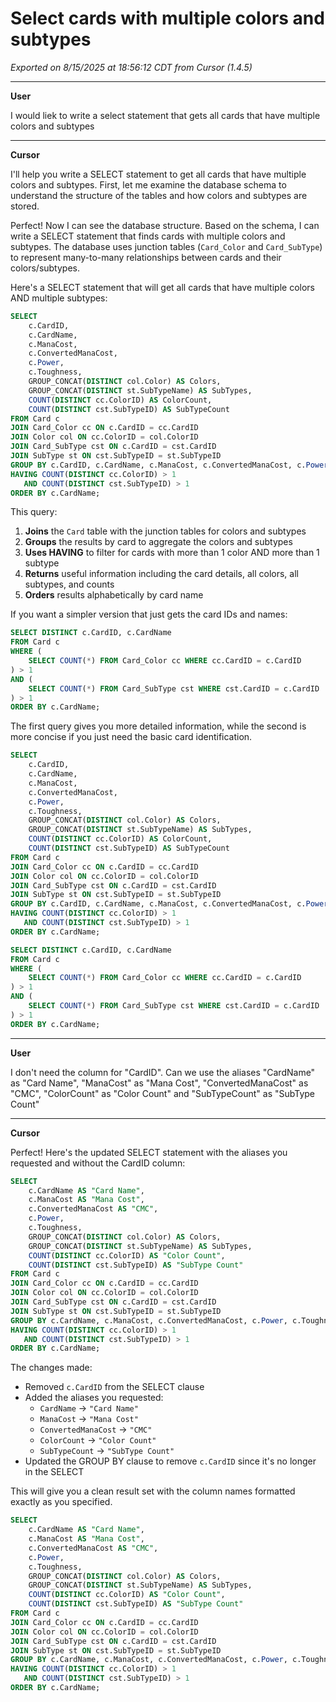 # Select cards with multiple colors and subtypes
_Exported on 8/15/2025 at 18:56:12 CDT from Cursor (1.4.5)_

---

**User**

I would liek to write a select statement that gets all cards that have multiple colors and subtypes

---

**Cursor**

I'll help you write a SELECT statement to get all cards that have multiple colors and subtypes. First, let me examine the database schema to understand the structure of the tables and how colors and subtypes are stored.


Perfect! Now I can see the database structure. Based on the schema, I can write a SELECT statement that finds cards with multiple colors and subtypes. The database uses junction tables (`Card_Color` and `Card_SubType`) to represent many-to-many relationships between cards and their colors/subtypes.

Here's a SELECT statement that will get all cards that have multiple colors AND multiple subtypes:

```sql
SELECT 
    c.CardID,
    c.CardName,
    c.ManaCost,
    c.ConvertedManaCost,
    c.Power,
    c.Toughness,
    GROUP_CONCAT(DISTINCT col.Color) AS Colors,
    GROUP_CONCAT(DISTINCT st.SubTypeName) AS SubTypes,
    COUNT(DISTINCT cc.ColorID) AS ColorCount,
    COUNT(DISTINCT cst.SubTypeID) AS SubTypeCount
FROM Card c
JOIN Card_Color cc ON c.CardID = cc.CardID
JOIN Color col ON cc.ColorID = col.ColorID
JOIN Card_SubType cst ON c.CardID = cst.CardID
JOIN SubType st ON cst.SubTypeID = st.SubTypeID
GROUP BY c.CardID, c.CardName, c.ManaCost, c.ConvertedManaCost, c.Power, c.Toughness
HAVING COUNT(DISTINCT cc.ColorID) > 1 
   AND COUNT(DISTINCT cst.SubTypeID) > 1
ORDER BY c.CardName;
```

This query:

1. **Joins** the `Card` table with the junction tables for colors and subtypes
2. **Groups** the results by card to aggregate the colors and subtypes
3. **Uses HAVING** to filter for cards with more than 1 color AND more than 1 subtype
4. **Returns** useful information including the card details, all colors, all subtypes, and counts
5. **Orders** results alphabetically by card name

If you want a simpler version that just gets the card IDs and names:

```sql
SELECT DISTINCT c.CardID, c.CardName
FROM Card c
WHERE (
    SELECT COUNT(*) FROM Card_Color cc WHERE cc.CardID = c.CardID
) > 1
AND (
    SELECT COUNT(*) FROM Card_SubType cst WHERE cst.CardID = c.CardID
) > 1
ORDER BY c.CardName;
```

The first query gives you more detailed information, while the second is more concise if you just need the basic card identification.

```sql
SELECT 
    c.CardID,
    c.CardName,
    c.ManaCost,
    c.ConvertedManaCost,
    c.Power,
    c.Toughness,
    GROUP_CONCAT(DISTINCT col.Color) AS Colors,
    GROUP_CONCAT(DISTINCT st.SubTypeName) AS SubTypes,
    COUNT(DISTINCT cc.ColorID) AS ColorCount,
    COUNT(DISTINCT cst.SubTypeID) AS SubTypeCount
FROM Card c
JOIN Card_Color cc ON c.CardID = cc.CardID
JOIN Color col ON cc.ColorID = col.ColorID
JOIN Card_SubType cst ON c.CardID = cst.CardID
JOIN SubType st ON cst.SubTypeID = st.SubTypeID
GROUP BY c.CardID, c.CardName, c.ManaCost, c.ConvertedManaCost, c.Power, c.Toughness
HAVING COUNT(DISTINCT cc.ColorID) > 1 
   AND COUNT(DISTINCT cst.SubTypeID) > 1
ORDER BY c.CardName;
```

```sql
SELECT DISTINCT c.CardID, c.CardName
FROM Card c
WHERE (
    SELECT COUNT(*) FROM Card_Color cc WHERE cc.CardID = c.CardID
) > 1
AND (
    SELECT COUNT(*) FROM Card_SubType cst WHERE cst.CardID = c.CardID
) > 1
ORDER BY c.CardName;
```

---

**User**

I don't need the column for "CardID". Can we use the aliases "CardName" as "Card Name", "ManaCost" as "Mana Cost", "ConvertedManaCost" as "CMC", "ColorCount" as "Color Count" and "SubTypeCount" as "SubType Count"

---

**Cursor**

Perfect! Here's the updated SELECT statement with the aliases you requested and without the CardID column:

```sql
SELECT 
    c.CardName AS "Card Name",
    c.ManaCost AS "Mana Cost",
    c.ConvertedManaCost AS "CMC",
    c.Power,
    c.Toughness,
    GROUP_CONCAT(DISTINCT col.Color) AS Colors,
    GROUP_CONCAT(DISTINCT st.SubTypeName) AS SubTypes,
    COUNT(DISTINCT cc.ColorID) AS "Color Count",
    COUNT(DISTINCT cst.SubTypeID) AS "SubType Count"
FROM Card c
JOIN Card_Color cc ON c.CardID = cc.CardID
JOIN Color col ON cc.ColorID = col.ColorID
JOIN Card_SubType cst ON c.CardID = cst.CardID
JOIN SubType st ON cst.SubTypeID = st.SubTypeID
GROUP BY c.CardName, c.ManaCost, c.ConvertedManaCost, c.Power, c.Toughness
HAVING COUNT(DISTINCT cc.ColorID) > 1 
   AND COUNT(DISTINCT cst.SubTypeID) > 1
ORDER BY c.CardName;
```

The changes made:
- Removed `c.CardID` from the SELECT clause
- Added the aliases you requested:
  - `CardName` → `"Card Name"`
  - `ManaCost` → `"Mana Cost"`
  - `ConvertedManaCost` → `"CMC"`
  - `ColorCount` → `"Color Count"`
  - `SubTypeCount` → `"SubType Count"`
- Updated the GROUP BY clause to remove `c.CardID` since it's no longer in the SELECT

This will give you a clean result set with the column names formatted exactly as you specified.

```sql
SELECT 
    c.CardName AS "Card Name",
    c.ManaCost AS "Mana Cost",
    c.ConvertedManaCost AS "CMC",
    c.Power,
    c.Toughness,
    GROUP_CONCAT(DISTINCT col.Color) AS Colors,
    GROUP_CONCAT(DISTINCT st.SubTypeName) AS SubTypes,
    COUNT(DISTINCT cc.ColorID) AS "Color Count",
    COUNT(DISTINCT cst.SubTypeID) AS "SubType Count"
FROM Card c
JOIN Card_Color cc ON c.CardID = cc.CardID
JOIN Color col ON cc.ColorID = col.ColorID
JOIN Card_SubType cst ON c.CardID = cst.CardID
JOIN SubType st ON cst.SubTypeID = st.SubTypeID
GROUP BY c.CardName, c.ManaCost, c.ConvertedManaCost, c.Power, c.Toughness
HAVING COUNT(DISTINCT cc.ColorID) > 1 
   AND COUNT(DISTINCT cst.SubTypeID) > 1
ORDER BY c.CardName;
```

